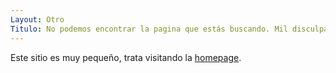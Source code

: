 ```yaml
---
Layout: Otro
Titulo: No podemos encontrar la pagina que estás buscando. Mil disculpas.
---
```


Este sitio es muy pequeño, trata visitando la [homepage](/).
